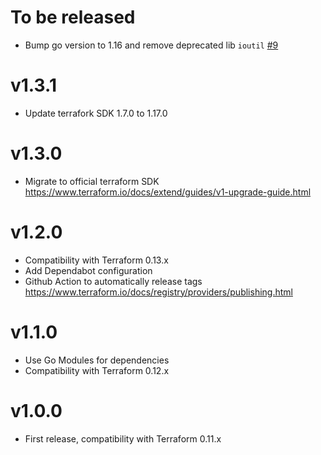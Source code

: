 # To be released

* Bump go version to 1.16 and remove deprecated lib `ioutil` [#9](https://github.com/Scalingo/terraform-provider-encrypted/pull/9)

# v1.3.1

* Update terrafork SDK 1.7.0 to 1.17.0

# v1.3.0

* Migrate to official terraform SDK
  https://www.terraform.io/docs/extend/guides/v1-upgrade-guide.html

# v1.2.0

* Compatibility with Terraform 0.13.x
* Add Dependabot configuration
* Github Action to automatically release tags
  https://www.terraform.io/docs/registry/providers/publishing.html

# v1.1.0

* Use Go Modules for dependencies
* Compatibility with Terraform 0.12.x

# v1.0.0

* First release, compatibility with Terraform 0.11.x
